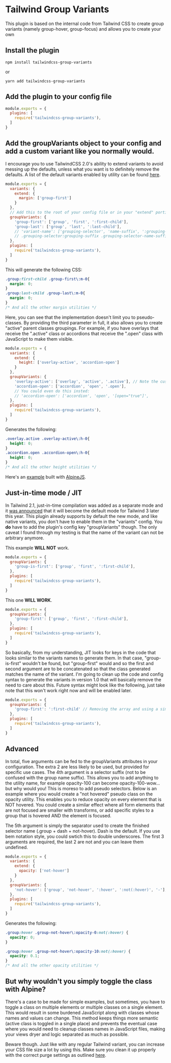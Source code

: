 # Tailwind Group Variants

This plugin is based on the internal code from Tailwind CSS to create group variants (namely group-hover, group-focus) and allows you to create your own

## Install the plugin

```npm install tailwindcss-group-variants```

or

```yarn add tailwindcss-group-variants```

## Add the plugin to your config file

```js
module.exports = {
  plugins: [
    require('tailwindcss-group-variants'),
  ]
}
```

## Add the groupVariants object to your config and add a custom variant like you normally would.

I encourage you to use TailwindCSS 2.0's ability to extend variants to avoid messing up the defaults, unless what you want is to definitely remove the defaults. A list of the default variants enabled by utility can be found [here](https://tailwindcss.com/docs/hover-focus-and-other-states#default-variants-reference).

```js
module.exports = {
  variants: {
    extend: {
      margin: ['group-first']
    }
  },
  // Add this to the root of your config file or in your "extend" portion.
  groupVariants: {
    'group-first': ['group', 'first', ':first-child'],
    'group-last': ['group', 'last', ':last-child'],
    // 'variant-name': ['grouping-selector', 'name-suffix', ':grouping-suffix']
    // .grouping-selector:grouping-suffix .grouping-selector-name-suffix\:utility-class{ attribute:value; }
  },
  plugins: [
    require('tailwindcss-group-variants'),
  ]
}
```

This will generate the following CSS:

```css
.group:first-child .group-first\:m-0{
  margin: 0;
}
.group:last-child .group-last\:m-0{
  margin: 0;
}
/* And all the other margin utilities */
```

Here, you can see that the implementation doesn't limit you to pseudo-classes. By providing the third parameter in full, it also allows you to create "active" parent classes groupings. For example, if you have overlays that receive the ".active" class or accordions that receive the ".open" class with JavaScript to make them visible.

```js
module.exports = {
  variants: {
    extend: {
      height: ['overlay-active', 'accordion-open']
    }
  },
  groupVariants: {
    'overlay-active': ['overlay', 'active', '.active'], // Note the custom name to avoid conflicts with existing pseudo variants like "active"
    'accordion-open': ['accordion', 'open', '.open'],
    // You could even do this insted:
    // 'accordion-open': ['accordion', 'open', '[open="true"]',
  },
  plugins: [
    require('tailwindcss-group-variants'),
  ]
}
```

Generates the following:

```css
.overlay.active .overlay-active\:h-0{
  height: 0;
}
.accordion.open .accordion-open\:h-0{
  height: 0;
}
/* And all the other height utilities */
```

Here's an [example](https://codepen.io/davidwebca/pen/YzWdLqz) built with [AlpineJS](https://github.com/alpinejs/alpine).

## Just-in-time mode / JIT

In Tailwind 2.1, just-in-time compilation was added as a separate mode and it [was announced](https://tailwindcss.com/docs/just-in-time-mode) that it will become the default mode for Tailwind 3 later this year. This plugin already supports by default the new mode, and like native variants, you don't have to enable them in the "variants" config. You __do__ have to add the plugin's config key "groupVariants" though. The only caveat I found through my testing is that the name of the variant can not be arbitrary anymore.

This example __WILL NOT__ work.

```js
module.exports = {
  groupVariants: {
    'group-is-first': ['group', 'first', ':first-child'],
  },
  plugins: [
    require('tailwindcss-group-variants'),
  ]
}
```

This one __WILL WORK__.

```js
module.exports = {
  groupVariants: {
    'group-first': ['group', 'first', ':first-child'],
  },
  plugins: [
    require('tailwindcss-group-variants'),
  ]
}
```

So basically, from my understanding, JIT looks for keys in the code that looks similar to the variants names to generate them. In that case, "group-is-first" wouldn't be found, but "group-first" would and so the first and second argument are to be concatenated so that the class generated matches the name of the variant. I'm going to clean up the code and config syntax to generate the variants in version 1.0 that will basically remove the need to care about this. Future syntax might look like the following, just take note that this won't work right now and will be enabled later.

```js
module.exports = {
  groupVariants: {
    'group-first': ':first-child' // Removing the array and using a simple key value, the key would be split into group / first then re-used to generate the variants like .group:first-child .group-first:mt-8
  },
  plugins: [
    require('tailwindcss-group-variants'),
  ]
}
```

## Advanced

In total, five arguments can be fed to the groupVariants attributes in your configuration. The extra 2 are less likely to be used, but provided for specific use cases. The 4th argument is a selector suffix (not to be confused with the group name suffix). This allows you to add anything to the utility name, for example opacity-100 can become opacity-100-wow... but why would you! This is moreso to add pseudo selectors. Below is an example where you would create a "not hovered" pseudo class on the opacity utility. This enables you to reduce opacity on every element that is NOT hovered. You could create a similar effect where all form elements that are not focused are smaller with transforms, or add specific styles to a group that is hovered AND the element is focused. 

The 5th argument is simply the separator used to create the finished selector name (.group + dash + not-hover). Dash is the default. If you use bem notation style, you could swtich this to double underscores. The first 3 arguments are required, the last 2 are not and you can leave them undefined.

```js
module.exports = {
  variants: {
    extend: {
      opacity: ['not-hover']
    }
  },
  groupVariants: {
    'not-hover': ['group', 'not-hover', ':hover', ':not(:hover)', '-'],
  },
  plugins: [
    require('tailwindcss-group-variants'),
  ]
}
```

Generates the following:

```css
.group:hover .group-not-hover\:opacity-0:not(:hover) {
  opacity: 0;
}

.group:hover .group-not-hover\:opacity-10:not(:hover) {
  opacity: 0.1;
}
/* And all the other opacity utilities */
```

## But why wouldn't you simply toggle the class with Alpine?

There's a case to be made for simple examples, but sometimes, you have to toggle a class on multiple elements or multiple classes on a single element. This would result in some burdened JavaScript along with classes whose names and values can change. This method keeps things more semantic (active class is toggled in a single place) and prevents the eventual case where you would need to cleanup classes names in JavaScript files, making your views dryer and logic separated as much as possible.

Beware though. Just like with any regular Tailwind variant, you can increase your CSS file size a lot by using this. Make sure you clean it up properly with the correct purge settings as outlined [here](https://tailwindcss.com/docs/controlling-file-size).

